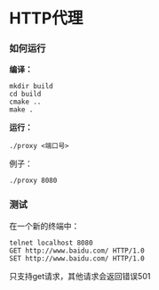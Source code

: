 # HTTP代理

### 如何运行
**编译：**
```
mkdir build
cd build
cmake ..
make .
```
**运行：**
```
./proxy <端口号>
```
例子：
```
./proxy 8080
```

### 测试
在一个新的终端中：
```
telnet localhost 8080
GET http://www.baidu.com/ HTTP/1.0
SET http://www.baidu.com/ HTTP/1.0
```
只支持get请求，其他请求会返回错误501